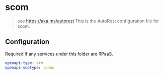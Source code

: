 # scom

> see https://aka.ms/autorest
> This is the AutoRest configuration file for scom.

## Configuration

Required if any services under this folder are RPaaS.

```yaml
openapi-type: arm
openapi-subtype: rpaas
```
